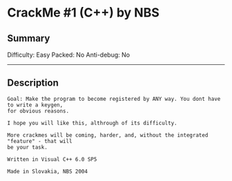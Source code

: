 # CrackMe #1 (C++) by NBS

## Summary 
Difficulty: Easy
Packed: No
Anti-debug: No

---

## Description

```
Goal: Make the program to become registered by ANY way. You dont have to write a keygen,
for obvious reasons.

I hope you will like this, althrough of its difficulty.

More crackmes will be coming, harder, and, without the integrated "feature" - that will
be your task.

Written in Visual C++ 6.0 SP5

Made in Slovakia, NBS 2004
```